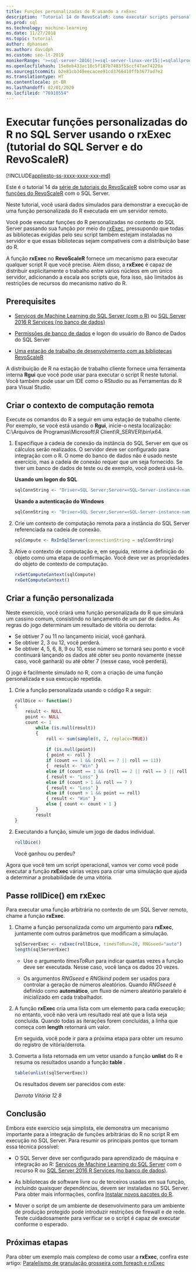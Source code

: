 ```yaml
---
title: Funções personalizadas do R usando a rxExec
description: 'Tutorial 14 do RevoScaleR: como executar scripts personalizados do R no SQL Server usando as funções do RevoScaleR.'
ms.prod: sql
ms.technology: machine-learning
ms.date: 11/27/2018
ms.topic: tutorial
author: dphansen
ms.author: davidph
ms.custom: seo-lt-2019
monikerRange: '>=sql-server-2016||>=sql-server-linux-ver15||=sqlallproducts-allversions'
ms.openlocfilehash: 15e8eb433ac10c5f187b7483f55ccf47ae74220a
ms.sourcegitcommit: b2e81cb349eecacee91cd3766410ffb3677ad7e2
ms.translationtype: HT
ms.contentlocale: pt-BR
ms.lasthandoff: 02/01/2020
ms.locfileid: "76910554"
---
```

# <a name="run-custom-r-functions-on-sql-server-using-rxexec-sql-server-and-revoscaler-tutorial"></a>Executar funções personalizadas do R no SQL Server usando o rxExec (tutorial do SQL Server e do RevoScaleR)
[!INCLUDE[appliesto-ss-xxxx-xxxx-xxx-md](../../includes/appliesto-ss-xxxx-xxxx-xxx-md.md)]

Este é o tutorial 14 da [série de tutoriais do RevoScaleR](deepdive-data-science-deep-dive-using-the-revoscaler-packages.md) sobre como usar as [funções do RevoScaleR](https://docs.microsoft.com/machine-learning-server/r-reference/revoscaler/revoscaler) com o SQL Server.

Neste tutorial, você usará dados simulados para demonstrar a execução de uma função personalizada do R executada em um servidor remoto.

Você pode executar funções do R personalizadas no contexto do SQL Server passando sua função por meio do [rxExec](https://docs.microsoft.com/machine-learning-server/r-reference/revoscaler/rxexec), pressupondo que todas as bibliotecas exigidas pelo seu script também estejam instaladas no servidor e que essas bibliotecas sejam compatíveis com a distribuição base do R. 

A função **rxExec** no **RevoScaleR** fornece um mecanismo para executar qualquer script R que você precise. Além disso, a **rxExec** é capaz de distribuir explicitamente o trabalho entre vários núcleos em um único servidor, adicionando a escala aos scripts que, fora isso, são limitados às restrições de recursos do mecanismo nativo do R.

## <a name="prerequisites"></a>Prerequisites

+ [Serviços de Machine Learning do SQL Server (com o R)](../install/sql-machine-learning-services-windows-install.md) ou [SQL Server 2016 R Services (no banco de dados)](../install/sql-r-services-windows-install.md)
  
+ [Permissões de banco de dados](../security/user-permission.md) e logon do usuário do Banco de Dados do SQL Server

+ [Uma estação de trabalho de desenvolvimento com as bibliotecas RevoScaleR](../r/set-up-a-data-science-client.md)

A distribuição de R na estação de trabalho cliente fornece uma ferramenta interna **Rgui** que você pode usar para executar o script R neste tutorial. Você também pode usar um IDE como o RStudio ou as Ferramentas do R para Visual Studio.

## <a name="create-the-remote-compute-context"></a>Criar o contexto de computação remota

Execute os comandos do R a seguir em uma estação de trabalho cliente. Por exemplo, se você está usando o **Rgui**, inicie-o nesta localização: C:\Arquivos de Programas\Microsoft\R Client\R_SERVER\bin\x64\.

1. Especifique a cadeia de conexão da instância do SQL Server em que os cálculos serão realizados. O servidor deve ser configurado para integração com o R. O nome do banco de dados não é usado neste exercício, mas a cadeia de conexão requer que um seja fornecido. Se tiver um banco de dados de teste ou de exemplo, você poderá usá-lo.

    **Usando um logon do SQL**

    ```R
    sqlConnString <- "Driver=SQL Server;Server=<SQL-Server-instance-name>; Database=<database-name>;Uid=<SQL-user-name>;Pwd=<password>"
    ```

    **Usando a autenticação do Windows**

    ```R
    sqlConnString <- "Driver=SQL Server;Server=<SQL-Server-instance-name>;Database=<database-name>;Trusted_Connection=True"
    ```

2. Crie um contexto de computação remota para a instância do SQL Server referenciada na cadeia de conexão.

    ```R
    sqlCompute <- RxInSqlServer(connectionString = sqlConnString)
    ```

3. Ative o contexto de computação e, em seguida, retorne a definição do objeto como uma etapa de confirmação. Você deve ver as propriedades do objeto de contexto de computação.

    ```R
    rxSetComputeContext(sqlCompute)
    rxGetComputeContext()
    ```

## <a name="create-the-custom-function"></a>Criar a função personalizada

Neste exercício, você criará uma função personalizada do R que simulará um cassino comum, consistindo no lançamento de um par de dados. As regras do jogo determinam um resultado de vitória ou derrota:

+ Se obtiver 7 ou 11 no lançamento inicial, você ganhará.
+ Se obtiver 2, 3 ou 12, você perderá.
+ Se obtiver 4, 5, 6, 8, 9 ou 10, esse número se tornará seu ponto e você continuará lançando os dados até obter seu ponto novamente (nesse caso, você ganhará) ou até obter 7 (nesse caso, você perderá).

O jogo é facilmente simulado no R, com a criação de uma função personalizada e sua execução repetida.

1.  Crie a função personalizada usando o código R a seguir:
  
    ```R
    rollDice <- function()
    {
        result <- NULL
        point <- NULL
        count <- 1
            while (is.null(result))
            {
                roll <- sum(sample(6, 2, replace=TRUE))
  
                if (is.null(point))
                { point <- roll }
                if (count == 1 && (roll == 7 || roll == 11))
                {  result <- "Win" }
                else if (count == 1 && (roll == 2 || roll == 3 || roll == 12))
                { result <- "Loss" }
                else if (count > 1 && roll == 7 )
                { result <- "Loss" }
                else if (count > 1 && point == roll)
                { result <- "Win" }
                else { count <- count + 1 }
            }
            result
    }
    ```
  
2.  Executando a função, simule um jogo de dados individual.
  
    ```R
    rollDice()
    ```
  
    Você ganhou ou perdeu?
  
Agora que você tem um script operacional, vamos ver como você pode executar a função **rxExec** várias vezes para criar uma simulação que ajuda a determinar a probabilidade de uma vitória.

## <a name="pass-rolldice-in-rxexec"></a>Passe rollDice() em rxExec

Para executar uma função arbitrária no contexto de um SQL Server remoto, chame a função **rxExec**.

1. Chame a função personalizada como um argumento para **rxExec**, juntamente com outros parâmetros que modificam a simulação.
  
    ```R
    sqlServerExec <- rxExec(rollDice, timesToRun=20, RNGseed="auto")
    length(sqlServerExec)
    ```
  
    + Use o argumento *timesToRun* para indicar quantas vezes a função deve ser executada.  Nesse caso, você lança os dados 20 vezes.
  
    + Os argumentos *RNGseed* e *RNGkind* podem ser usados para controlar a geração de números aleatórios. Quando *RNGseed* é definido como **automático**, um fluxo de número aleatório paralelo é inicializado em cada trabalhador.
  
2. A função **rxExec** cria uma lista com um elemento para cada execução; no entanto, você não verá um resultado real até que a lista seja concluída. Quando todas as iterações forem concluídas, a linha que começa com **length** retornará um valor.
  
    Em seguida, você pode ir para a próxima etapa para obter um resumo do registro de vitória/derrota.
  
3. Converta a lista retornada em um vetor usando a função **unlist** do R e resuma os resultados usando a função **table** .
  
    ```R
    table(unlist(sqlServerExec))
    ```
  
    Os resultados devem ser parecidos com este:
  
     *Derrota Vitória* *12 8*

## <a name="conclusion"></a>Conclusão

Embora este exercício seja simplista, ele demonstra um mecanismo importante para a integração de funções arbitrárias do R no script R em execução no SQL Server. Para resumir os principais pontos que tornam essa técnica possível:

+ O SQL Server deve ser configurado para aprendizado de máquina e integração ao R: [Serviços de Machine Learning do SQL Server](../install/sql-machine-learning-services-windows-install.md) com o recurso R ou [SQL Server 2016 R Services (no banco de dados)](../install/sql-r-services-windows-install.md).

+ As bibliotecas de software livre ou de terceiros usadas em sua função, incluindo quaisquer dependências, devem ser instaladas no SQL Server. Para obter mais informações, confira [Instalar novos pacotes do R](../r/install-additional-r-packages-on-sql-server.md).

+ Mover o script de um ambiente de desenvolvimento para um ambiente de produção protegido pode introduzir restrições de firewall e de rede. Teste cuidadosamente para verificar se o script é capaz de executar conforme o esperado.

## <a name="next-steps"></a>Próximas etapas

Para obter um exemplo mais complexo de como usar a **rxExec**, confira este artigo: [Paralelismo de granulação grosseira com foreach e rxExec](https://blog.revolutionanalytics.com/2015/04/coarse-grain-parallelism-with-foreach-and-rxexec.html)
